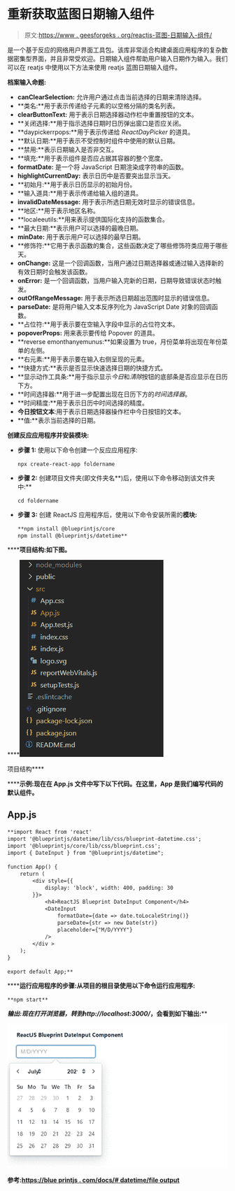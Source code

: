 # 重新获取蓝图日期输入组件

> 原文:[https://www . geesforgeks . org/reactjs-蓝图-日期输入-组件/](https://www.geeksforgeeks.org/reactjs-blueprint-dateinput-component/)

是一个基于反应的网络用户界面工具包。该库非常适合构建桌面应用程序的复杂数据密集型界面，并且非常受欢迎。日期输入组件帮助用户输入日期作为输入。我们可以在 reatjs 中使用以下方法来使用 reatjs 蓝图日期输入组件。

**档案输入命题:**

*   **canClearSelection:** 允许用户通过点击当前选择的日期来清除选择。
*   **类名:**用于表示传递给子元素的以空格分隔的类名列表。
*   **clearButtonText:** 用于表示日期选择器动作栏中重置按钮的文本。
*   **关闭选择:**用于指示选择日期时日历弹出窗口是否应关闭。
*   **daypickerrpops:**用于表示传递给 *ReactDayPicker* 的道具。
*   **默认日期:**用于表示不受控制时组件中使用的默认日期。
*   **禁用:**表示日期输入是否非交互。
*   **填充:**用于表示组件是否应占据其容器的整个宽度。
*   **formatDate:** 是一个将 JavaScript 日期渲染成字符串的函数。
*   **highlightCurrentDay:** 表示日历中是否要突出显示当天。
*   **初始月:**用于表示日历显示的初始月份。
*   **输入道具:**用于表示传递给输入组的道具。
*   **invalidDateMessage:** 用于表示所选日期无效时显示的错误信息。
*   **地区:**用于表示地区名称。
*   **localeeutils:**用来表示提供国际化支持的函数集合。
*   **最大日期:**表示用户可以选择的最晚日期。
*   **minDate:** 用于表示用户可以选择的最早日期。
*   **修饰符:**它用于表示函数的集合，这些函数决定了哪些修饰符类应用于哪些天。
*   **onChange:** 这是一个回调函数，当用户通过日期选择器或通过输入选择新的有效日期时会触发该函数。
*   **onError:** 是一个回调函数，当用户输入完新的日期，日期导致错误状态时触发。
*   **outOfRangeMessage:** 用于表示所选日期超出范围时显示的错误信息。
*   **parseDate:** 是将用户输入文本反序列化为 JavaScript Date 对象的回调函数。
*   **占位符:**用于表示要在空输入字段中显示的占位符文本。
*   **popoverProps:** 用来表示要传给 Popover 的道具。
*   **reverse emonthanyemunus:**如果设置为 true，月份菜单将出现在年份菜单的左侧。
*   **右元素:**用于表示要在输入右侧呈现的元素。
*   **快捷方式:**表示是否显示快速选择日期的快捷方式。
*   **显示动作工具条:**用于指示显示*今日*和*清除*按钮的底部条是否应显示在日历下方。
*   **时间选择器:**用于进一步配置出现在日历下方的*时间选择器*。
*   **时间精度:**用于表示日历中时间选择的精度。
*   **今日按钮文本**:用于表示日期选择器操作栏中今日按钮的文本。
*   **值:**表示当前选择的日期。

**创建反应应用程序并安装模块:**

*   **步骤 1:** 使用以下命令创建一个反应应用程序:

    ```
    npx create-react-app foldername
    ```

*   **步骤 2:** 创建项目文件夹(即文件夹名**)后，使用以下命令移动到该文件夹中:**

    ```
    cd foldername
    ```

*   **步骤 3:** 创建 ReactJS 应用程序后，使用以下命令安装所需的****模块:****

    ```
    **npm install @blueprintjs/core
    npm install @blueprintjs/datetime**
    ```

******项目结构:**如下图。****

****![](img/f04ae0d8b722a9fff0bd9bd138b29c23.png)

项目结构**** 

******示例:**现在在 **App.js** 文件中写下以下代码。在这里，App 是我们编写代码的默认组件。****

## ****App.js****

```
**import React from 'react'
import '@blueprintjs/datetime/lib/css/blueprint-datetime.css';
import '@blueprintjs/core/lib/css/blueprint.css';
import { DateInput } from "@blueprintjs/datetime";

function App() {
    return (
        <div style={{
            display: 'block', width: 400, padding: 30
        }}>
            <h4>ReactJS Blueprint DateInput Component</h4>
            <DateInput
                formatDate={date => date.toLocaleString()}
                parseDate={str => new Date(str)}
                placeholder={"M/D/YYYY"}
            />
        </div >
    );
}

export default App;**
```

******运行应用程序的步骤:**从项目的根目录使用以下命令运行应用程序:****

```
**npm start**
```

******输出:**现在打开浏览器，转到***http://localhost:3000/***，会看到如下输出:****

****![](img/e1eb074a40ccad12847304acc7335768.png)****

******参考:**[https://blue printjs . com/docs/# datetime/file output](https://blueprintjs.com/docs/#datetime/dateinput)****